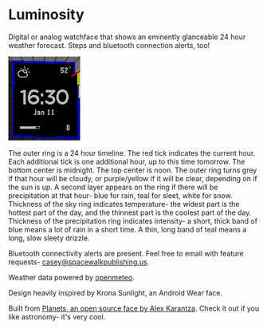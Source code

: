 # Luminosity
Digital or analog watchface that shows an eminently glanceable 24 hour weather forecast. Steps and bluetooth connection alerts, too!

![face preview](/animated.gif?raw=true)

The outer ring is a 24 hour timeline.
The red tick indicates the current hour.
Each additional tick is one additional hour, up to this time tomorrow.
The bottom center is midnight. The top center is noon.
The outer ring turns grey if that hour will be cloudy, or purple/yellow if it will be clear, depending on if the sun is up.
A second layer appears on the ring if there will be precipitation at that hour- blue for rain, teal for sleet, white for snow. 
Thickness of the sky ring indicates temperature- the widest part is the hottest part of the day, and the thinnest part is the coolest part of the day.
Thickness of the precipitation ring indicates intensity- a short, thick band of blue means a lot of rain in a short time. A thin, long band of teal means a long, slow sleety drizzle.

Bluetooth connectivity alerts are present. Feel free to email with feature requests- casey@spacewalkpublishing.us.

Weather data powered by [openmeteo](https://open-meteo.com/).

Design heavily inspired by Krona Sunlight, an Android Wear face.

Built from [Planets, an open source face by Alex Karantza](https://github.com/karantza/Planets_PebbleFace). Check it out if you like astronomy- it's very cool.


